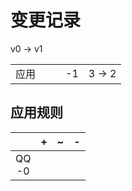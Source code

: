 # 变更记录

v0 -> v1

||||||
|-|:-:|:-:|:-:|:-:|
|应用|||-1|3 -> 2|

## 应用规则

||+|~|-|
|:-:|-|-|-|
|QQ<br>-0||||
